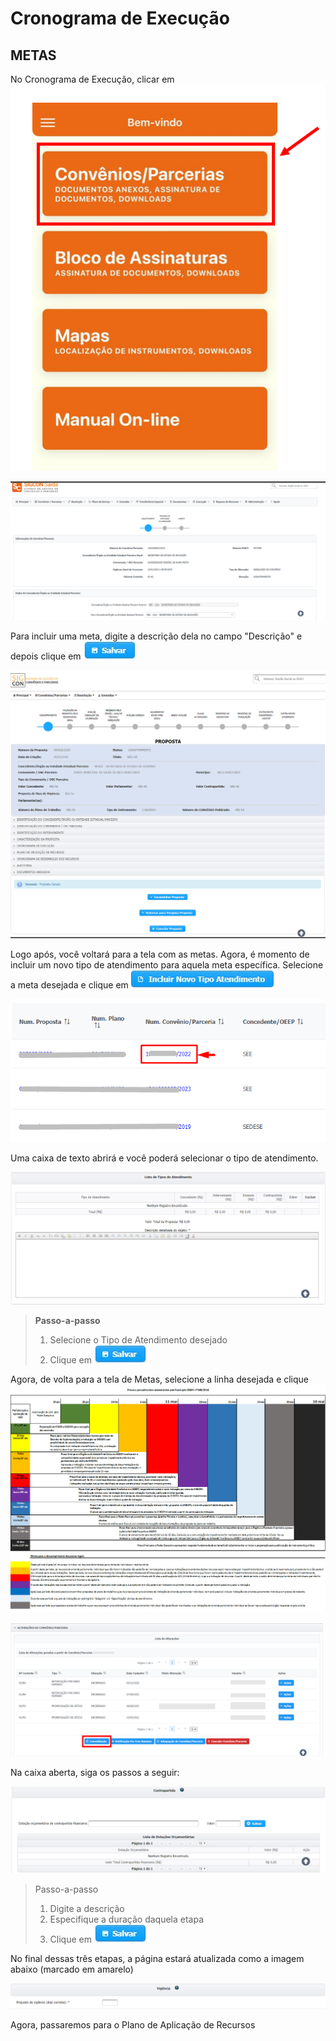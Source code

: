 # Cronograma de Execução

## METAS

No Cronograma de Execução, clicar em ![](../../.gitbook/assets/image%20%2837%29.png) 

![](../../.gitbook/assets/image%20%2840%29.png)

Para incluir uma meta, digite a descrição dela no campo "Descrição" e depois clique em ![](../../.gitbook/assets/icone_salvar.jpg) 

![](../../.gitbook/assets/image%20%289%29.png)

Logo após, você voltará para a tela com as metas. Agora, é momento de incluir um novo tipo de atendimento para aquela meta específica. Selecione a meta desejada e clique em ![](../../.gitbook/assets/icone_incluir-novo-tipo-de-atendimento.jpg) 

![](../../.gitbook/assets/image%20%2841%29.png)

Uma caixa de texto abrirá e você poderá selecionar o tipo de atendimento.

![](../../.gitbook/assets/image%20%2816%29.png)

> **Passo-a-passo**
>
> 1. Selecione o Tipo de Atendimento desejado
> 2. Clique em ![](../../.gitbook/assets/icone_salvar.jpg)

Agora, de volta para a tela de Metas, selecione a linha desejada e clique ![](../../.gitbook/assets/image%20%282%29.png) 

![](../../.gitbook/assets/image%20%2848%29.png)

Na caixa aberta, siga os passos a seguir:

![](../../.gitbook/assets/image%20%2852%29.png)

> Passo-a-passo
>
> 1. Digite a descrição
> 2. Especifique a duração daquela etapa
> 3. Clique em ![](../../.gitbook/assets/icone_salvar.jpg)

No final dessas três etapas, a página estará atualizada como a imagem abaixo \(marcado em amarelo\)

![](../../.gitbook/assets/image%20%2831%29.png)

Agora, passaremos para o Plano de Aplicação de Recursos

